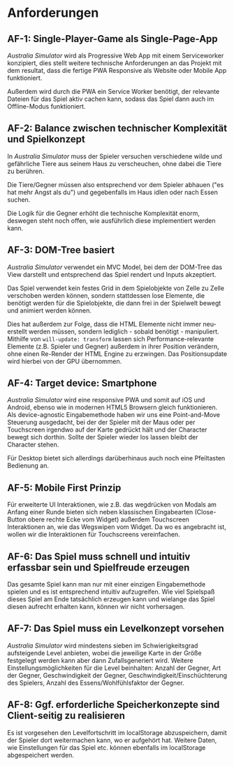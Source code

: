# Anforderungen

## __AF-1:__ Single-Player-Game als Single-Page-App
_Australia Simulator_ wird als Progressive Web App mit einem Serviceworker konzipiert, dies stellt weitere technische Anforderungen an das Projekt mit dem resultat, dass die fertige PWA Responsive als Website oder Mobile App funktioniert.

Außerdem wird durch die PWA ein Service Worker benötigt, der relevante Dateien für das Spiel aktiv cachen kann, sodass das Spiel dann auch im Offline-Modus funktioniert.

## __AF-2:__ Balance zwischen technischer Komplexität und Spielkonzept

In _Australia Simulator_ muss der Spieler versuchen verschiedene wilde und gefährliche Tiere aus seinem Haus zu verscheuchen, ohne dabei die Tiere zu berühren. 

Die Tiere/Gegner müssen also entsprechend vor dem Spieler abhauen ("es hat mehr Angst als du") und gegebenfalls im Haus idlen oder nach Essen suchen.

Die Logik für die Gegner erhöht die technische Komplexität enorm, deswegen steht noch offen, wie ausführlich diese implementiert werden kann.

## __AF-3:__ DOM-Tree basiert

_Australia Simulator_ verwendet ein MVC Model, bei dem der DOM-Tree das View darstellt und entsprechend das Spiel rendert und Inputs akzeptiert. 

Das Spiel verwendet kein festes Grid in dem Spielobjekte von Zelle zu Zelle verschoben werden können, sondern stattdessen lose Elemente, die benötigt werden für die Spielobjekte, die dann frei in der Spielwelt bewegt und animiert werden können.

Dies hat außerdem zur Folge, dass die HTML Elemente nicht immer neu-erstellt werden müssen, sondern lediglich - sobald benötigt - manipuliert. Mithilfe von ```will-update: transform``` lassen sich Performance-relevante Elemente (z.B. Spieler und Gegner) außerdem in ihrer Position verändern, ohne einen Re-Render der HTML Engine zu erzwingen. Das Positionsupdate wird hierbei von der GPU übernommen.

## __AF-4:__ Target device: Smartphone

_Australia Simulator_ wird eine responsive PWA und somit auf iOS und Android, ebenso wie in modernen HTML5 Browsern gleich funktionieren. Als device-agnostic Eingabemethode haben wir uns eine Point-and-Move Steuerung ausgedacht, bei der der Spieler mit der Maus oder per Touchscreen irgendwo auf der Karte gedrückt hält und der Character bewegt sich dorthin. Sollte der Spieler wieder los lassen bleibt der Character stehen.

Für Desktop bietet sich allerdings darüberhinaus auch noch eine Pfeiltasten Bedienung an.


## __AF-5:__ Mobile First Prinzip

Für erweiterte UI Interaktionen, wie z.B. das wegdrücken von Modals am Anfang einer Runde bieten sich neben klassischen Eingabearten (Close-Button obere rechte Ecke vom Widget) außerdem Touchscreen Interaktionen an, wie das Wegswipen vom Widget. Da wo es angebracht ist, wollen wir die Interaktionen für Touchscreens vereinfachen.

## __AF-6:__ Das Spiel muss schnell und intuitiv erfassbar sein und Spielfreude erzeugen

Das gesamte Spiel kann man nur mit einer einzigen Eingabemethode spielen und es ist entsprechend intuitiv aufzugreifen. Wie viel Spielspaß dieses Spiel am Ende tatsächlich erzeugen kann und wielange das Spiel diesen aufrecht erhalten kann, können wir nicht vorhersagen.

## __AF-7:__ Das Spiel muss ein Levelkonzept vorsehen

_Australia Simulator_ wird mindestens sieben im Schwierigkeitsgrad aufsteigende Level anbieten, wobei die jeweilige Karte in der Größe festgelegt werden kann aber dann Zufallsgeneriert wird. Weitere Einstellungsmöglichkeiten für die Level beinhalten: Anzahl der Gegner, Art der Gegner, Geschwindigkeit der Gegner, Geschwindigkeit/Einschüchterung des Spielers, Anzahl des Essens/Wohlfühlsfaktor der Gegner.

## __AF-8:__ Ggf. erforderliche Speicherkonzepte sind Client-seitig zu realisieren

Es ist vorgesehen den Levelfortschritt im localStorage abzuspeichern, damit der Spieler dort weitermachen kann, wo er aufgehört hat. Weitere Daten, wie Einstellungen für das Spiel etc. können ebenfalls im localStorage abgespeichert werden.